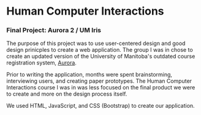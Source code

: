 # Human Computer Interactions
### Final Project: Aurora 2 / UM Iris

The purpose of this project was to use user-centered design and good design prinicples to create a web application. The group I was in chose to create an updated version of the University of Manitoba's outdated course registration system, [Aurora](https://aurora.umanitoba.ca).

Prior to writing the application, months were spent brainstorming, interviewing users, and creating paper prototypes. The Human Computer Interactions course I was in was less focused on the final product we were to create and more on the design process itself.

We used HTML, JavaScript, and CSS (Bootstrap) to create our application.
